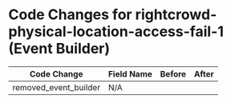 # Code Changes for rightcrowd-physical-location-access-fail-1 (Event Builder)

| Code Change | Field Name | Before | After |
|-------------|------------|--------|-------|
| removed_event_builder | N/A |  |  |